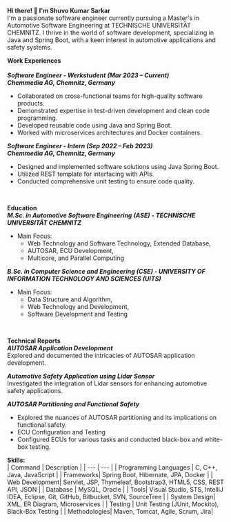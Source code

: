 **Hi there! 👋 I'm Shuvo Kumar Sarkar**<br />
I'm a passionate software engineer currently pursuing a Master's in Automotive Software Engineering at TECHNISCHE UNIVERSITÄT CHEMNITZ. 
I thrive in the world of software development, specializing in Java and Spring Boot, with a keen interest in automotive applications and safety systems.

**Work Experiences**<br /><br />
***Software Engineer - Werkstudent (Mar 2023 – Current)*** <br />
***Chemmedia AG, Chemnitz, Germany*** <br />

- Collaborated on cross-functional teams for high-quality software products.
- Demonstrated expertise in test-driven development and clean code programming.
- Developed reusable code using Java and Spring Boot.
- Worked with microservices architectures and Docker containers.

***Software Engineer - Intern (Sep 2022 – Feb 2023)***<br />
***Chemmedia AG, Chemnitz, Germany***<br />

- Designed and implemented software solutions using Java Spring Boot.
- Utilized REST template for interfacing with APIs.
- Conducted comprehensive unit testing to ensure code quality.

<br />

**Education**<br />
***M.Sc. in Automotive Software Engineering (ASE) - TECHNISCHE UNIVERSITÄT CHEMNITZ***<br />
- Main Focus:
  - Web Technology and Software Technology, Extended Database,
  - AUTOSAR, ECU Development,
  - Multicore, and Parallel Computing

***B.Sc. in Computer Science and Engineering (CSE) - UNIVERSITY OF INFORMATION TECHNOLOGY AND SCIENCES (UITS)***<br />
- Main Focus:
  - Data Structure and Algorithm,
  - Web Technology and Development,
  - Software Development and Testing

<br />

**Technical Reports**<br />
***AUTOSAR Application Development***<br />
Explored and documented the intricacies of AUTOSAR application development.<br />

***Automotive Safety Application using Lidar Sensor***<br />
Investigated the integration of Lidar sensors for enhancing automotive safety applications.<br />

***AUTOSAR Partitioning and Functional Safety***<br />
- Explored the nuances of AUTOSAR partitioning and its implications on functional safety.
- ECU Configuration and Testing
- Configured ECUs for various tasks and conducted black-box and white-box testing.

**Skills:**<br />
| Command | Description |
| --- | --- |
| Programming Languages | C, C++, Java, JavaScript |
| Frameworks| Spring Boot, Hibernate, JPA, Docker |
| Web Development| Servlet, JSP, Thymeleaf, Bootstrap3, HTML5, CSS, REST API, JSON |
| Database | MySQL, Oracle |
| Tools| Visual Studio, STS, IntelliJ IDEA, Eclipse, Git, GitHub, Bitbucket, SVN, SourceTree |
| System Design| XML, ER Diagram, Microservices |
| Testing | Unit Testing (JUnit, Mockito), Black-Box Testing |
| Methodologies| Maven, Tomcat, Agile, Scrum, Jira|
